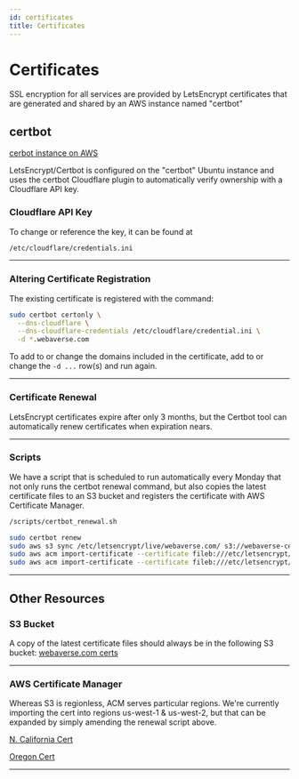 ```yaml
---
id: certificates
title: Certificates
---
```


# Certificates

SSL encryption for all services are provided by LetsEncrypt certificates that are generated and shared by an AWS instance named "certbot"

## certbot

[cerbot instance on AWS](https://us-west-1.console.aws.amazon.com/ec2/v2/home?region=us-west-1#InstanceDetails:instanceId=i-0e3e24e76461de3f1)

LetsEncrypt/Certbot is configured on the "certbot" Ubuntu instance and uses the certbot Cloudflare plugin to automatically verify ownership with a Cloudflare API key.

### Cloudflare API Key

To change or reference the key, it can be found at 

```bash
/etc/cloudflare/credentials.ini
```
---

### Altering Certificate Registration

The existing certificate is registered with the command:

```bash
sudo certbot certonly \
  --dns-cloudflare \
  --dns-cloudflare-credentials /etc/cloudflare/credential.ini \
  -d *.webaverse.com
  ```

To add to or change the domains included in the certificate, add to or change the ```-d ...``` row(s) and run again.

---

### Certificate Renewal

LetsEncrypt certificates expire after only 3 months, but the Certbot tool can automatically renew certificates when expiration nears.

---

### Scripts

We have a script that is scheduled to run automatically every Monday that not only runs the certbot renewal command, but also copies the latest certificate files to an S3 bucket and registers the certificate with AWS Certificate Manager.

```bash
/scripts/certbot_renewal.sh
```
```bash
sudo certbot renew
sudo aws s3 sync /etc/letsencrypt/live/webaverse.com/ s3://webaverse-certbot/webaverse.com/
sudo aws acm import-certificate --certificate fileb:///etc/letsencrypt/live/webaverse.com/cert.pem --private-key fileb:///etc/letsencrypt/live/webaverse.com/privkey.pem --certificate-chain fileb:///etc/letsencrypt/live/webaverse.com/chain.pem --certificate-arn arn:aws:acm:us-west-1:907263135169:certificate/45254cad-6321-4ac0-9ec0-5cbc6cdf9005 --region us-west-1
sudo aws acm import-certificate --certificate fileb:///etc/letsencrypt/live/webaverse.com/cert.pem --private-key fileb:///etc/letsencrypt/live/webaverse.com/privkey.pem --certificate-chain fileb:///etc/letsencrypt/live/webaverse.com/chain.pem --certificate-arn arn:aws:acm:us-west-2:907263135169:certificate/ff0ecce5-395e-4f8e-ad80-c3e88855f77e --region us-west-2
```

---

## Other Resources

### S3 Bucket

A copy of the latest certificate files should always be in the following S3 bucket:
[webaverse.com certs](s3://webaverse-certbot/webaverse.com/)

---

### AWS Certificate Manager

Whereas S3 is regionless, ACM serves particular regions. We're currently importing the cert into regions us-west-1 & us-west-2, but that can be expanded by simply amending the renewal script above.

[N. California Cert](https://us-west-1.console.aws.amazon.com/acm/home?region=us-west-1#/certificates/45254cad-6321-4ac0-9ec0-5cbc6cdf9005)

[Oregon Cert](https://us-west-2.console.aws.amazon.com/acm/home?region=us-west-2#/certificates/ff0ecce5-395e-4f8e-ad80-c3e88855f77e)

---